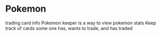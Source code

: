 # Pokemon
trading card info
Pokemon keeper is a way to view pokemon stats
Keep track of cards some one has, wants to trade, and has traded

